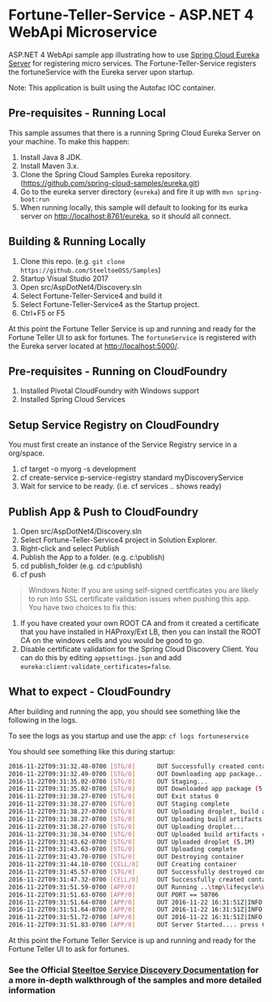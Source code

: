 # Fortune-Teller-Service - ASP.NET 4 WebApi Microservice

ASP.NET 4 WebApi sample app illustrating how to use [Spring Cloud Eureka Server](https://projects.spring.io/spring-cloud) for registering micro services. The Fortune-Teller-Service registers the fortuneService with the Eureka server upon startup.

Note: This application is built using the Autofac IOC container.

## Pre-requisites - Running Local

This sample assumes that there is a running Spring Cloud Eureka Server on your machine. To make this happen:

1. Install Java 8 JDK.
1. Install Maven 3.x.
1. Clone the Spring Cloud Samples Eureka repository. (<https://github.com/spring-cloud-samples/eureka.git>)
1. Go to the eureka server directory (`eureka`) and fire it up with `mvn spring-boot:run`
1. When running locally, this sample will default to looking for its eurka server on <http://localhost:8761/eureka>, so it should all connect.

## Building & Running Locally

1. Clone this repo. (e.g. `git clone https://github.com/SteeltoeOSS/Samples`)
1. Startup Visual Studio 2017
1. Open src/AspDotNet4/Discovery.sln
1. Select Fortune-Teller-Service4 and build it
1. Select Fortune-Teller-Service4 as the Startup project.
1. Ctrl+F5 or F5

At this point the Fortune Teller Service is up and running and ready for the Fortune Teller UI to ask for fortunes. The `fortuneService` is registered with the Eureka server located at <http://localhost:5000/>.

## Pre-requisites - Running on CloudFoundry

1. Installed Pivotal CloudFoundry with Windows support
1. Installed Spring Cloud Services

## Setup Service Registry on CloudFoundry

You must first create an instance of the Service Registry service in a org/space.

1. cf target -o myorg -s development
1. cf create-service p-service-registry standard myDiscoveryService
1. Wait for service to be ready. (i.e. cf services .. shows ready)

## Publish App & Push to CloudFoundry

1. Open src/AspDotNet4/Discovery.sln
1. Select Fortune-Teller-Service4 project in Solution Explorer.
1. Right-click and select Publish
1. Publish the App to a folder. (e.g. c:\publish)
1. cd publish_folder (e.g. cd c:\publish)
1. cf push

> Windows Note: If you are using self-signed certificates you are likely to run into SSL certificate validation issues when pushing this app. You have two choices to fix this:

1. If you have created your own ROOT CA and from it created a certificate that you have installed in HAProxy/Ext LB, then you can install the ROOT CA on the windows cells and you would be good to go.
2. Disable certificate validation for the Spring Cloud Discovery Client.  You can do this by editing `appsettings.json` and add `eureka:client:validate_certificates=false`.

## What to expect - CloudFoundry

After building and running the app, you should see something like the following in the logs.

To see the logs as you startup and use the app: `cf logs fortuneservice`

You should see something like this during startup:

```bash
2016-11-22T09:31:32.48-0700 [STG/0]      OUT Successfully created container
2016-11-22T09:31:32.49-0700 [STG/0]      OUT Downloading app package...
2016-11-22T09:31:35.02-0700 [STG/0]      OUT Staging...
2016-11-22T09:31:35.02-0700 [STG/0]      OUT Downloaded app package (5.2M)
2016-11-22T09:31:38.27-0700 [STG/0]      OUT Exit status 0
2016-11-22T09:31:38.27-0700 [STG/0]      OUT Staging complete
2016-11-22T09:31:38.27-0700 [STG/0]      OUT Uploading droplet, build artifacts cache...
2016-11-22T09:31:38.27-0700 [STG/0]      OUT Uploading build artifacts cache...
2016-11-22T09:31:38.27-0700 [STG/0]      OUT Uploading droplet...
2016-11-22T09:31:38.34-0700 [STG/0]      OUT Uploaded build artifacts cache (88B)
2016-11-22T09:31:43.62-0700 [STG/0]      OUT Uploaded droplet (5.1M)
2016-11-22T09:31:43.63-0700 [STG/0]      OUT Uploading complete
2016-11-22T09:31:43.70-0700 [STG/0]      OUT Destroying container
2016-11-22T09:31:44.10-0700 [CELL/0]     OUT Creating container
2016-11-22T09:31:45.57-0700 [STG/0]      OUT Successfully destroyed container
2016-11-22T09:31:47.32-0700 [CELL/0]     OUT Successfully created container
2016-11-22T09:31:51.59-0700 [APP/0]      OUT Running ..\tmp\lifecycle\WebAppServer.exe
2016-11-22T09:31:51.63-0700 [APP/0]      OUT PORT == 50706
2016-11-22T09:31:51.64-0700 [APP/0]      OUT 2016-11-22 16:31:51Z|INFO|Port:50706
2016-11-22T09:31:51.64-0700 [APP/0]      OUT 2016-11-22 16:31:51Z|INFO|Webroot:C:\containerizer\6897C4658B9FEC74DC\user\app
2016-11-22T09:31:51.72-0700 [APP/0]      OUT 2016-11-22 16:31:51Z|INFO|Starting web server instance...
2016-11-22T09:31:51.83-0700 [APP/0]      OUT Server Started.... press CTRL + C to stop
```

At this point the Fortune Teller Service is up and running and ready for the Fortune Teller UI to ask for fortunes.

### See the Official [Steeltoe Service Discovery Documentation](https://steeltoe.io/docs/steeltoe-service-discovery) for a more in-depth walkthrough of the samples and more detailed information